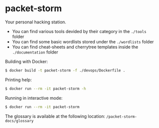# packet-storm

Your personal hacking station.

- You can find various tools devided by their category in the `./tools` folder
- You can find some basic wordlists stored under the `./wordlists` folder
- You can find cheat-sheets and cherrytree templates inside the `./documentation` folder

Building with Docker:
```bash
$ docker build -t packet-storm -f ./devops/Dockerfile .
```

Printing help:
```bash
$ docker run --rm -it packet-storm -h
```

Running in interactive mode:
```bash
$ docker run --rm -it packet-storm
```

The glossary is available at the following location:
`/packet-storm-docs/glossary`
